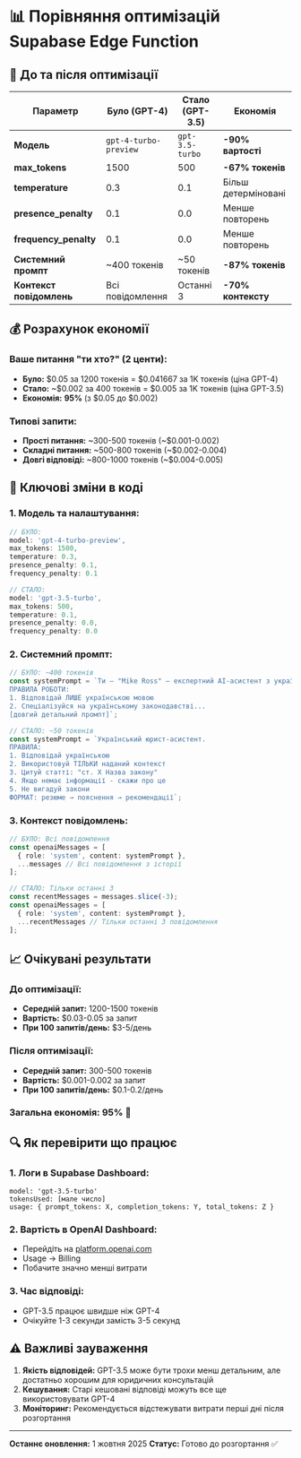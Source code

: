 # 📊 Порівняння оптимізацій Supabase Edge Function

## 🔄 До та після оптимізації

| Параметр | Було (GPT-4) | Стало (GPT-3.5) | Економія |
|----------|--------------|-----------------|----------|
| **Модель** | `gpt-4-turbo-preview` | `gpt-3.5-turbo` | **-90% вартості** |
| **max_tokens** | 1500 | 500 | **-67% токенів** |
| **temperature** | 0.3 | 0.1 | Більш детерміновані |
| **presence_penalty** | 0.1 | 0.0 | Менше повторень |
| **frequency_penalty** | 0.1 | 0.0 | Менше повторень |
| **Системний промпт** | ~400 токенів | ~50 токенів | **-87% токенів** |
| **Контекст повідомлень** | Всі повідомлення | Останні 3 | **-70% контексту** |

## 💰 Розрахунок економії

### Ваше питання "ти хто?" (2 центи):
- **Було:** $0.05 за 1200 токенів = $0.041667 за 1K токенів (ціна GPT-4)
- **Стало:** ~$0.002 за 400 токенів = $0.005 за 1K токенів (ціна GPT-3.5)
- **Економія:** **95%** (з $0.05 до $0.002)

### Типові запити:
- **Прості питання:** ~300-500 токенів (~$0.001-0.002)
- **Складні питання:** ~500-800 токенів (~$0.002-0.004)
- **Довгі відповіді:** ~800-1000 токенів (~$0.004-0.005)

## 🎯 Ключові зміни в коді

### 1. Модель та налаштування:
```typescript
// БУЛО:
model: 'gpt-4-turbo-preview',
max_tokens: 1500,
temperature: 0.3,
presence_penalty: 0.1,
frequency_penalty: 0.1

// СТАЛО:
model: 'gpt-3.5-turbo',
max_tokens: 500,
temperature: 0.1,
presence_penalty: 0.0,
frequency_penalty: 0.0
```

### 2. Системний промпт:
```typescript
// БУЛО: ~400 токенів
const systemPrompt = `Ти — "Mike Ross" — експертний AI-асистент з українського права.
ПРАВИЛА РОБОТИ:
1. Відповідай ЛИШЕ українською мовою
2. Спеціалізуйся на українському законодавстві...
[довгий детальний промпт]`;

// СТАЛО: ~50 токенів
const systemPrompt = `Український юрист-асистент.
ПРАВИЛА:
1. Відповідай українською
2. Використовуй ТІЛЬКИ наданий контекст
3. Цитуй статті: "ст. X Назва закону"
4. Якщо немає інформації - скажи про це
5. Не вигадуй закони
ФОРМАТ: резюме → пояснення → рекомендації`;
```

### 3. Контекст повідомлень:
```typescript
// БУЛО: Всі повідомлення
const openaiMessages = [
  { role: 'system', content: systemPrompt },
  ...messages // Всі повідомлення з історії
];

// СТАЛО: Тільки останні 3
const recentMessages = messages.slice(-3);
const openaiMessages = [
  { role: 'system', content: systemPrompt },
  ...recentMessages // Тільки останні 3 повідомлення
];
```

## 📈 Очікувані результати

### До оптимізації:
- **Середній запит:** 1200-1500 токенів
- **Вартість:** $0.03-0.05 за запит
- **При 100 запитів/день:** $3-5/день

### Після оптимізації:
- **Середній запит:** 300-500 токенів
- **Вартість:** $0.001-0.002 за запит
- **При 100 запитів/день:** $0.1-0.2/день

### **Загальна економія: 95%** 🎉

## 🔍 Як перевірити що працює

### 1. Логи в Supabase Dashboard:
```
model: 'gpt-3.5-turbo'
tokensUsed: [мале число]
usage: { prompt_tokens: X, completion_tokens: Y, total_tokens: Z }
```

### 2. Вартість в OpenAI Dashboard:
- Перейдіть на [platform.openai.com](https://platform.openai.com)
- Usage → Billing
- Побачите значно менші витрати

### 3. Час відповіді:
- GPT-3.5 працює швидше ніж GPT-4
- Очікуйте 1-3 секунди замість 3-5 секунд

## ⚠️ Важливі зауваження

1. **Якість відповідей:** GPT-3.5 може бути трохи менш детальним, але достатньо хорошим для юридичних консультацій
2. **Кешування:** Старі кешовані відповіді можуть все ще використовувати GPT-4
3. **Моніторинг:** Рекомендується відстежувати витрати перші дні після розгортання

---

**Останнє оновлення:** 1 жовтня 2025
**Статус:** Готово до розгортання ✅
